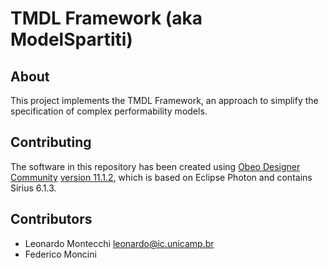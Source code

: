 # TMDL Framework (aka ModelSpartiti)

## About

This project implements the TMDL Framework, an approach to simplify the
specification of complex performability models.

## Contributing

The software in this repository has been created using
[Obeo Designer Community](https://www.obeodesigner.com/)
[version 11.1.2](https://www.obeodesigner.com/en/download-previous-versions),
which is based on Eclipse Photon and contains Sirius 6.1.3.

## Contributors

- Leonardo Montecchi [leonardo@ic.unicamp.br](mailto:leonardo@ic.unicamp.br)
- Federico Moncini
